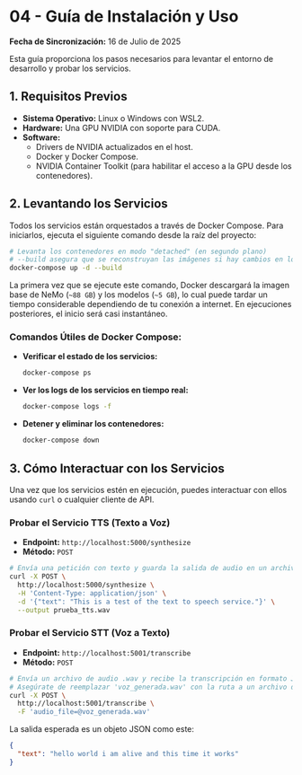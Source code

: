 # 04 - Guía de Instalación y Uso

**Fecha de Sincronización:** 16 de Julio de 2025

Esta guía proporciona los pasos necesarios para levantar el entorno de desarrollo y probar los servicios.

## 1. Requisitos Previos

-   **Sistema Operativo:** Linux o Windows con WSL2.
-   **Hardware:** Una GPU NVIDIA con soporte para CUDA.
-   **Software:**
    -   Drivers de NVIDIA actualizados en el host.
    -   Docker y Docker Compose.
    -   NVIDIA Container Toolkit (para habilitar el acceso a la GPU desde los contenedores).

## 2. Levantando los Servicios

Todos los servicios están orquestados a través de Docker Compose. Para iniciarlos, ejecuta el siguiente comando desde la raíz del proyecto:

```bash
# Levanta los contenedores en modo "detached" (en segundo plano)
# --build asegura que se reconstruyan las imágenes si hay cambios en los Dockerfiles (no aplica aquí, pero es buena práctica)
docker-compose up -d --build
```

La primera vez que se ejecute este comando, Docker descargará la imagen base de NeMo (`~88 GB`) y los modelos (`~5 GB`), lo cual puede tardar un tiempo considerable dependiendo de tu conexión a internet. En ejecuciones posteriores, el inicio será casi instantáneo.

### Comandos Útiles de Docker Compose:

-   **Verificar el estado de los servicios:**
    ```bash
    docker-compose ps
    ```
-   **Ver los logs de los servicios en tiempo real:**
    ```bash
    docker-compose logs -f
    ```
-   **Detener y eliminar los contenedores:**
    ```bash
    docker-compose down
    ```

## 3. Cómo Interactuar con los Servicios

Una vez que los servicios estén en ejecución, puedes interactuar con ellos usando `curl` o cualquier cliente de API.

### Probar el Servicio TTS (Texto a Voz)

-   **Endpoint:** `http://localhost:5000/synthesize`
-   **Método:** `POST`

```bash
# Envía una petición con texto y guarda la salida de audio en un archivo
curl -X POST \
  http://localhost:5000/synthesize \
  -H 'Content-Type: application/json' \
  -d '{"text": "This is a test of the text to speech service."}' \
  --output prueba_tts.wav
```

### Probar el Servicio STT (Voz a Texto)

-   **Endpoint:** `http://localhost:5001/transcribe`
-   **Método:** `POST`

```bash
# Envía un archivo de audio .wav y recibe la transcripción en formato JSON
# Asegúrate de reemplazar 'voz_generada.wav' con la ruta a un archivo de audio real.
curl -X POST \
  http://localhost:5001/transcribe \
  -F 'audio_file=@voz_generada.wav'
```
La salida esperada es un objeto JSON como este:
```json
{
  "text": "hello world i am alive and this time it works"
}
```

